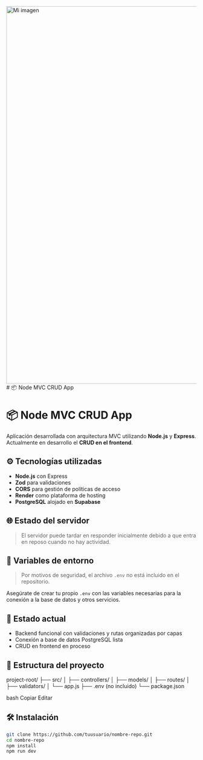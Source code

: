 
<img src="https://github.com/user-attachments/assets/ed00e76f-8df9-4404-981b-4b35027ec043" alt="Mi imagen" width="1000"/>
# 📦 Node MVC CRUD App

# 📦 Node MVC CRUD App

Aplicación desarrollada con arquitectura MVC utilizando **Node.js** y **Express**.  
Actualmente en desarrollo el **CRUD en el frontend**.

## ⚙️ Tecnologías utilizadas

- **Node.js** con Express
- **Zod** para validaciones
- **CORS** para gestión de políticas de acceso
- **Render** como plataforma de hosting
- **PostgreSQL** alojado en **Supabase**

## 🌐 Estado del servidor

> El servidor puede tardar en responder inicialmente debido a que entra en reposo cuando no hay actividad.

## 🔐 Variables de entorno

> Por motivos de seguridad, el archivo `.env` no está incluido en el repositorio.

Asegúrate de crear tu propio `.env` con las variables necesarias para la conexión a la base de datos y otros servicios.

## 🚧 Estado actual

- Backend funcional con validaciones y rutas organizadas por capas
- Conexión a base de datos PostgreSQL lista
- CRUD en frontend en proceso

## 📁 Estructura del proyecto

project-root/ ├── src/ │ ├── controllers/ │ ├── models/ │ ├── routes/ │ ├── validators/ │ └── app.js ├── .env (no incluido) └── package.json

bash
Copiar
Editar

## 🛠️ Instalación

```bash
git clone https://github.com/tuusuario/nombre-repo.git
cd nombre-repo
npm install
npm run dev
